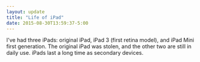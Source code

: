 ```yaml
---
layout: update
title: "Life of iPad"
date: 2015-08-30T13:59:37-5:00
---
```


I've had three iPads: original iPad, iPad 3 (first retina model), and iPad Mini first generation. The original iPad was stolen, and the other two are still in daily use. iPads last a long time as secondary devices. 